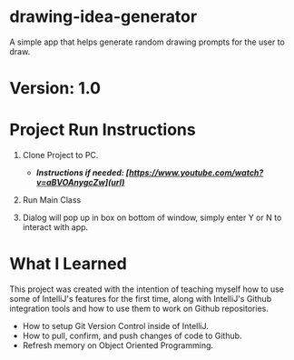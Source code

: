 # drawing-idea-generator
A simple app that helps generate random drawing prompts for the user to draw.

# Version: 1.0

# Project Run Instructions
1. Clone Project to PC.
   - ***Instructions if needed: [https://www.youtube.com/watch?v=aBVOAnygcZw](url)***

2. Run Main Class

3. Dialog will pop up in box on bottom of window, simply enter Y or N to interact with app.

# What I Learned

This project was created with the intention of teaching myself how to use some of IntelliJ's features
for the first time, along with IntelliJ's Github integration tools and how to use them to work on Github repositories.

- How to setup Git Version Control inside of IntelliJ.
- How to pull, confirm, and push changes of code to Github.
- Refresh memory on Object Oriented Programming.
